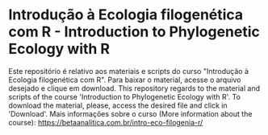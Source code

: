# Introdução à Ecologia filogenética com R - Introduction to Phylogenetic Ecology with R

Este repositório é relativo aos materiais e scripts do curso "Introdução à Ecologia filogenética com R". Para baixar o material, acesse o arquivo desejado e clique em download. 
This repository regards to the material and scripts of the course 'Introduction to Phylogenetic Ecology with R'. To download the material, please, access the desired file and click in 'Download'. Mais informações sobre o curso (More information about the course): https://betaanalitica.com.br/intro-eco-filogenia-r/
